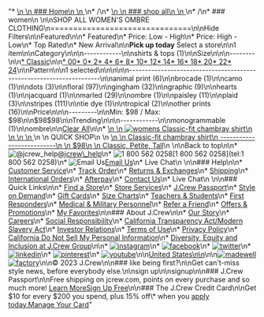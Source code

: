 "*   [\n    \n    ### Home\n    \n    ](/)\n*   /\n*   [\n    \n    ### shop all\n    \n    ](/all)\n*   /\n*   ### women\n    \n\nSHOP ALL WOMEN'S OMBRE CLOTHING\n===============================\n\nHide Filters\n\nFeatured\n\n*   Featured\n*   Price: Low - High\n*   Price: High - Low\n*   Top Rated\n*   New Arrival\n\n**Pick up today** Select a store\n\n1 item\n\nCategory\n\n\n------------\n\n[](/all/womens/categories/clothing?sub-categories=womens-shopall-shirtsAndTops&crawl=no&l_pattern=root-ombre)shirts & tops (1)\n\nSize\n\n\n--------\n\n[*   Classic](/all/womens/categories/clothing?crawl=no&fit=Classic&l_pattern=root-ombre)\n\n[*   00](/all/womens/categories/clothing?crawl=no&l_pattern=root-ombre&size=00)[*   0](/all/womens/categories/clothing?crawl=no&l_pattern=root-ombre&size=0)[*   2](/all/womens/categories/clothing?crawl=no&l_pattern=root-ombre&size=2)[*   4](/all/womens/categories/clothing?crawl=no&l_pattern=root-ombre&size=4)[*   6](/all/womens/categories/clothing?crawl=no&l_pattern=root-ombre&size=6)[*   8](/all/womens/categories/clothing?crawl=no&l_pattern=root-ombre&size=8)[*   10](/all/womens/categories/clothing?crawl=no&l_pattern=root-ombre&size=10)[*   12](/all/womens/categories/clothing?crawl=no&l_pattern=root-ombre&size=12)[*   14](/all/womens/categories/clothing?crawl=no&l_pattern=root-ombre&size=14)[*   16](/all/womens/categories/clothing?crawl=no&l_pattern=root-ombre&size=16)[*   18](/all/womens/categories/clothing?crawl=no&l_pattern=root-ombre&size=18)[*   20](/all/womens/categories/clothing?crawl=no&l_pattern=root-ombre&size=20)[*   22](/all/womens/categories/clothing?crawl=no&l_pattern=root-ombre&size=22)[*   24](/all/womens/categories/clothing?crawl=no&l_pattern=root-ombre&size=24)\n\nPattern\n\n1 selected[](/all/womens/categories/clothing?crawl=no)\n\n\n\n\n---------------------------------------------------------------------\n\n[](/all/womens/categories/clothing?crawl=no&l_pattern=root-animal-print,root-ombre)animal print (6)\n\n[](/all/womens/categories/clothing?crawl=no&l_pattern=root-brocade,root-ombre)brocade (1)\n\n[](/all/womens/categories/clothing?crawl=no&l_pattern=root-camo,root-ombre)camo (1)\n\n[](/all/womens/categories/clothing?crawl=no&l_pattern=root-dots,root-ombre)dots (3)\n\n[](/all/womens/categories/clothing?crawl=no&l_pattern=root-floral,root-ombre)floral (97)\n\n[](/all/womens/categories/clothing?crawl=no&l_pattern=root-gingham,root-ombre)gingham (32)\n\n[](/all/womens/categories/clothing?crawl=no&l_pattern=root-graphic,root-ombre)graphic (9)\n\n[](/all/womens/categories/clothing?crawl=no&l_pattern=root-hearts,root-ombre)hearts (1)\n\n[](/all/womens/categories/clothing?crawl=no&l_pattern=root-jacquard,root-ombre)jacquard (1)\n\n[](/all/womens/categories/clothing?crawl=no&l_pattern=root-marled,root-ombre)marled (29)\n\n[](/all/womens/categories/clothing?crawl=no)ombre (1)\n\n[](/all/womens/categories/clothing?crawl=no&l_pattern=root-ombre,root-paisley)paisley (11)\n\n[](/all/womens/categories/clothing?crawl=no&l_pattern=root-ombre,root-plaid)plaid (3)\n\n[](/all/womens/categories/clothing?crawl=no&l_pattern=root-ombre,root-stripes)stripes (111)\n\n[](/all/womens/categories/clothing?crawl=no&l_pattern=root-ombre,root-tie-dye)tie dye (1)\n\n[](/all/womens/categories/clothing?crawl=no&l_pattern=root-ombre,root-tropical)tropical (2)\n\n[](/all/womens/categories/clothing?crawl=no&l_pattern=root-ombre,root-other-prints)other prints (16)\n\nPrice\n\n\n---------\n\nMin: $98 / Max: $98\n\n$98$98\n\nTrending\n\n\n------------\n\n[](/all/womens/categories/clothing?crawl=no&l_pattern=root-ombre&trending=monogrammable)monogrammable (1)\n\nombre[](/all/womens/categories/clothing?crawl=no)\n\n[Clear All](/all/womens/categories/clothing?crawl=no)\n\n*   [\n    \n    ![womens Classic-fit chambray shirt](https://www.jcrew.com/s7-img-facade/AW209_DM5226_m?hei=640&crop=0,0,512,0)\n    \n    \n    \n    ](/p/womens/categories/clothing/shirts-and-tops/classic-fit-chambray-shirt/AW209?display=standard&fit=Classic&color_name=weston-wash&colorProductCode=AW209)\n    \n    QUICK SHOP\n    \n    [\n    \n    Classic-fit chambray shirt\n    --------------------------\n    \n    $98\n    \n    Classic, Petite, Tall](/p/womens/categories/clothing/shirts-and-tops/classic-fit-chambray-shirt/AW209?display=standard&fit=Classic&color_name=weston-wash&colorProductCode=AW209)\n    \n\nBack to top\n\n*   ![@jcrew_help](/next-static/images/sidecar-modules/footer/twitter-2.svg)[@jcrew\\_help](https://twitter.com/jcrew_help)\n*   ![1 800 562 0258](/next-static/images/sidecar-modules/footer/phone-2.svg)[1 800 562 0258](tel:1 800 562 0258)\n*   ![Email Us](/next-static/images/sidecar-modules/footer/email.svg)[Email Us](mailto:help@jcrew.com)\n*   Live Chat\n    \n\n### Help\n\n*   [Customer Service](/help/customer-service)\n*   [Track Order](/help/order-status)\n*   [Returns & Exchanges](/help/returns-exchanges)\n*   [Shipping](/help/shipping-handling)\n*   [International Orders](/help/international-orders)\n*   [Afterpay](/afterpay-faq)\n*   [Contact Us](/help/contact-us)\n*   Live Chat\n    \n\n### Quick Links\n\n*   [Find a Store](https://stores.jcrew.com/search)\n*   [Store Services](/s/store-services)\n*   [J.Crew Passport](/s/rewards)\n*   [Style on Demand](/s/style-on-demand)\n*   [Gift Cards](/help/gift-card)\n*   [Size Charts](/r/size-charts)\n*   [Teachers & Students](/s/teacher-student-discount)\n*   [First Responders](/s/military-medical-first-responder-discount)\n*   [Medical & Military Personnel](/s/military-medical-first-responder-discount)\n*   [Refer a Friend](/share)\n*   [Offers & Promotions](/best-deals)\n*   [My Favorites](/favorites)\n\n### About J.Crew\n\n*   [Our Story](/s/aboutus)\n*   [Careers](https://jobs.jcrew.com)\n*   [Social Responsibility](/s/corporate-responsibility)\n*   [California Transparency Act/Modern Slavery Act](/s/CSR-california-transparency-act)\n*   [Investor Relations](https://investors.jcrew.com)\n*   [Terms of Use](/help/terms-of-use)\n*   [Privacy Policy](/help/privacy-policy)\n*   [California Do Not Sell My Personal Information](https://jcrew.clarip.com/dsr/create?brand=jcrew&type=3)\n*   [Diversity, Equity and Inclusion at J.Crew Group](/s/diversity-equity-inclusion)\n\n*   [![instagram](/next-static/images/sidecar-modules/footer/instagram-2.svg)](http://instagram.com/jcrew)\n*   [![facebook](/next-static/images/sidecar-modules/footer/facebook-2.svg)](https://www.facebook.com/jcrew)\n*   [![twitter](/next-static/images/sidecar-modules/footer/twitter-2.svg)](https://twitter.com/jcrew)\n*   [![linkedin](/next-static/images/sidecar-modules/footer/linkedin.svg)](https://www.linkedin.com/company/j-crew)\n*   [![pinterest](/next-static/images/sidecar-modules/footer/pinterest-2.svg)](http://pinterest.com/jcrew/)\n*   [![youtube](/next-static/images/sidecar-modules/footer/youtube-2.svg)](http://www.youtube.com/user/jcrewinsider)\n\n[United States\n\n](/r/context-chooser)\n\n[![madewell](/next-static/images/sidecar-modules/footer/madewell.svg)](https://www.madewell.com)[![factory](/next-static/images/sidecar-modules/navigation/jcrew-factory-logo-black.svg)](https://factory.jcrew.com)\n\n© 2023 J.Crew\n\n### like being first?\n\nGet can't-miss style news, before everybody else.\n\nsign up\n\nsignup\n\n### J.Crew Passport\n\nFree shipping on jcrew.com, points on every purchase and so much more! [Learn More](/s/rewards)[Sign Up Free](/?register=true)\n\n### The J.Crew Credit Card\n\nGet $10 for every $200 you spend, plus 15% off\\* when you [apply today.](/s/credit-card)[Manage Your Card](https://d.comenity.net/jcrew/)"